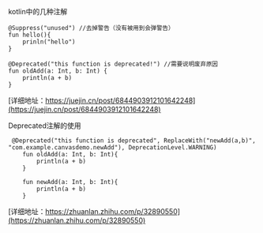 
kotlin中的几种注解
```
@Suppress("unused") //去掉警告（没有被用到会弹警告）
fun hello(){
    prinln("hello")
}

@Deprecated("this function is deprecated!") //需要说明废弃原因
fun oldAdd(a: Int, b: Int) {
    println(a + b)
}

```
[详细地址：https://juejin.cn/post/6844903912101642248](https://juejin.cn/post/6844903912101642248)

Deprecated注解的使用
```
 @Deprecated("this function is deprecated", ReplaceWith("newAdd(a,b)", "com.example.canvasdemo.newAdd"), DeprecationLevel.WARNING)
    fun oldAdd(a: Int, b: Int){
        println(a + b)
    }

    fun newAdd(a: Int, b: Int){
        println(a + b)
    }

```
[详细地址：https://zhuanlan.zhihu.com/p/32890550](https://zhuanlan.zhihu.com/p/32890550)